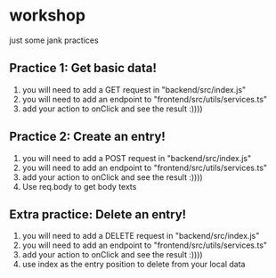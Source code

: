 # workshop
just some jank practices

## Practice 1: Get basic data!
1. you will need to add a GET request in "backend/src/index.js"
2. you will need to add an endpoint to "frontend/src/utils/services.ts"
3. add your action to onClick and see the result :))))


## Practice 2: Create an entry!
1. you will need to add a POST request in "backend/src/index.js"
2. you will need to add an endpoint to "frontend/src/utils/services.ts"
3. add your action to onClick and see the result :))))
4. Use req.body to get body texts


## Extra practice: Delete an entry!
1. you will need to add a DELETE request in "backend/src/index.js"
2. you will need to add an endpoint to "frontend/src/utils/services.ts"
3. add your action to onClick and see the result :))))
4. use index as the entry position to delete from your local data

